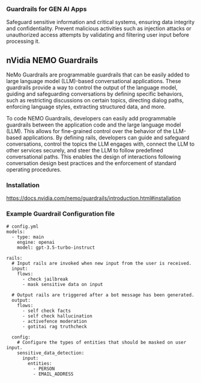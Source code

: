 ### Guardrails for GEN AI Apps
Safeguard sensitive information and critical systems, ensuring data integrity and confidentiality. 
Prevent malicious activities such as injection attacks or unauthorized access attempts by validating and filtering user input before processing it.

## nVidia NEMO Guardrails
NeMo Guardrails are programmable guardrails that can be easily added to large language model (LLM)-based conversational applications. These guardrails provide a way to control the output of the language model, guiding and safeguarding conversations by defining specific behaviors, such as restricting discussions on certain topics, directing dialog paths, enforcing language styles, extracting structured data, and more.

To code NEMO Guardrails, developers can easily add programmable guardrails between the application code and the large language model (LLM). This allows for fine-grained control over the behavior of the LLM-based applications. By defining rails, developers can guide and safeguard conversations, control the topics the LLM engages with, connect the LLM to other services securely, and steer the LLM to follow predefined conversational paths. This enables the design of interactions following conversation design best practices and the enforcement of standard operating procedures.

### Installation
https://docs.nvidia.com/nemo/guardrails/introduction.html#installation

### Example Guardrail Configuration file

```
# config.yml
models:
  - type: main
    engine: openai
    model: gpt-3.5-turbo-instruct

rails:
  # Input rails are invoked when new input from the user is received.
  input:
    flows:
      - check jailbreak
      - mask sensitive data on input

  # Output rails are triggered after a bot message has been generated.
  output:
    flows:
      - self check facts
      - self check hallucination
      - activefence moderation
      - gotitai rag truthcheck

  config:
    # Configure the types of entities that should be masked on user input.
    sensitive_data_detection:
      input:
        entities:
          - PERSON
          - EMAIL_ADDRESS
```